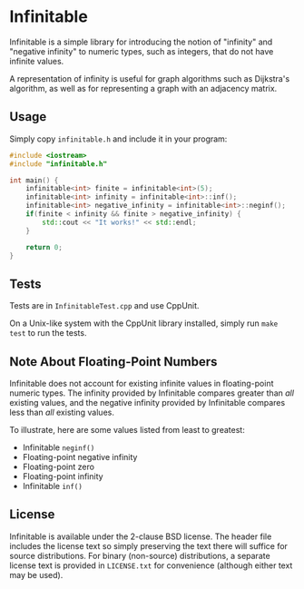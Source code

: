 # Infinitable

Infinitable is a simple library for introducing the notion of "infinity" and "negative infinity" to numeric types, such as integers, that do not have infinite values.

A representation of infinity is useful for graph algorithms such as Dijkstra's algorithm, as well as for representing a graph with an adjacency matrix.

## Usage

Simply copy `infinitable.h` and include it in your program:

```c++
#include <iostream>
#include "infinitable.h"

int main() {
	infinitable<int> finite = infinitable<int>(5);
	infinitable<int> infinity = infinitable<int>::inf();
	infinitable<int> negative_infinity = infinitable<int>::neginf();
	if(finite < infinity && finite > negative_infinity) {
		std::cout << "It works!" << std::endl;
	}

	return 0;
}
```

## Tests

Tests are in `InfinitableTest.cpp` and use CppUnit.

On a Unix-like system with the CppUnit library installed, simply run `make test` to run the tests.

## Note About Floating-Point Numbers

Infinitable does not account for existing infinite values in floating-point numeric types. The infinity provided by Infinitable compares greater than *all* existing values, and the negative infinity provided by Infinitable compares less than *all* existing values.

To illustrate, here are some values listed from least to greatest:

* Infinitable `neginf()`
* Floating-point negative infinity
* Floating-point zero
* Floating-point infinity
* Infinitable `inf()`

## License

Infinitable is available under the 2-clause BSD license. The header file includes the license text so simply preserving the text there will suffice for source distributions. For binary (non-source) distributions, a separate license text is provided in `LICENSE.txt` for convenience (although either text may be used).